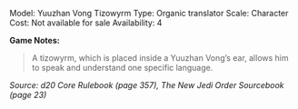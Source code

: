 Model: Yuuzhan Vong Tizowyrm
Type: Organic translator
Scale: Character
Cost: Not available for sale
Availability: 4

**Game Notes:** 
> A tizowyrm, which is placed inside a Yuuzhan Vong’s ear, allows him to speak and understand one specific language.

*Source: d20 Core Rulebook (page 357), The New Jedi Order Sourcebook (page 23)*